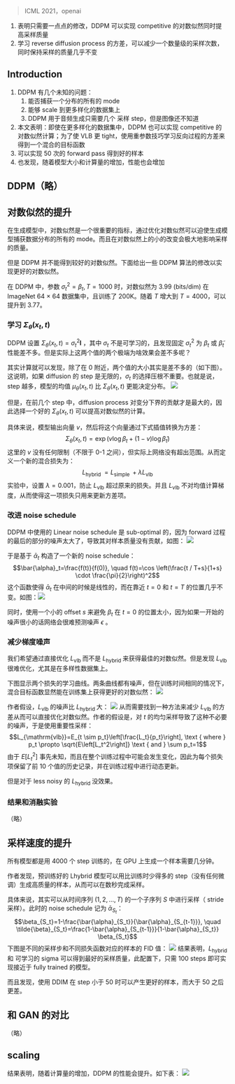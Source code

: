 > ICML 2021，openai

1. 表明只需要一点点的修改，DDPM 可以实现 competitive 的对数似然同时提高采样质量
2. 学习 reverse diffusion process 的方差，可以减少一个数量级的采样次数，同时保持采样的质量几乎不变

## Introduction

1. DDPM 有几个未知的问题：
	1. 能否捕获一个分布的所有的 mode
	2. 能够 scale 到更多样化的数据集上
	3. DDPM 用于音频生成只需要几个 采样 step，但是图像还不知道
2. 本文表明：即使在更多样化的数据集中，DDPM 也可以实现 competitive 的对数似然计算；为了使 VLB 更 tight，使用重参数技巧学习反向过程的方差来得到一个混合的目标函数
3. 可以实现 50 次的 forward pass 得到好的样本
4. 也发现，随着模型大小和计算量的增加，性能也会增加

## DDPM（略）

## 对数似然的提升

在生成模型中，对数似然是一个很重要的指标，通过优化对数似然可以迫使生成模型捕获数据分布的所有的 mode。而且在对数似然上的小的改变会极大地影响采样的质量。

但是 DDPM 并不能得到较好的对数似然。下面给出一些 DDPM 算法的修改以实现更好的对数似然。

在 DDPM 中，参数 $\sigma_t^2=\beta_{t},T=1000$ 时，对数似然为 3.99 (bits/dim) 在 ImageNet 64 × 64 数据集中，且训练了 200K。随着 $T$ 增大到 $T=4000$，可以提升到 3.77。

### 学习 $\Sigma_\theta(x_t,t)$ 

DDPM 设置 $\Sigma_\theta(x_t,t)=\sigma_t^2\mathbf{I}$ ，其中 $\sigma_t$ 不是可学习的，且发现固定 $\sigma_t^2$ 为 $\beta_t$ 或 $\tilde{\beta}_t$ 性能差不多。但是实际上这两个值的两个极端为啥效果会差不多呢？

其实计算就可以发现，除了在 0 附近，两个值的大小其实是差不多的（如下图）。这说明，如果 diffusion 的 step 是无限的，$\sigma_t$ 的选择压根不重要。也就是说，step 越多，模型的均值 $\mu_\theta\left(x_t, t\right)$ 比 $\Sigma_\theta\left(x_t, t\right)$ 更能决定分布。
![](image/Pasted%20image%2020230817114803.png)

但是，在前几个 step 中，diffusion process 对变分下界的贡献才是最大的，因此选择一个好的 $\Sigma_\theta\left(x_t, t\right)$ 可以提高对数似然的计算。

具体来说，模型输出向量 $v$，然后将这个向量通过下式插值转换为方差：
$$\Sigma_\theta\left(x_t, t\right)=\exp \left(v \log \beta_t+(1-v) \log \tilde{\beta}_t\right)$$
这里的 $v$ 没有任何限制（不限于 0-1 之间），但实际上网络没有超出范围。从而定义一个新的混合损失为：
$$L_{\text {hybrid }}=L_{\text {simple }}+\lambda L_{\mathrm{vlb}}$$
实验中，设置 $\lambda=0.001$，防止 $L_{\mathrm{vlb}}$ 超过原来的损失。并且 $L_{\mathrm{vlb}}$ 不对均值计算梯度，从而使得这一项损失只用来更新方差项。

### 改进 noise schedule

DDPM 中使用的 Linear noise schedule 是 sub-optimal 的，因为 forward 过程的最后的部分的噪声太大了，导致其对样本质量没有贡献，如图：
![](image/Pasted%20image%2020230817195840.png)

于是基于 $\bar{\alpha}_t$ 构造了一个新的 noise schedule：
$$\bar{\alpha}_t=\frac{f(t)}{f(0)}, \quad f(t)=\cos \left(\frac{t / T+s}{1+s} \cdot \frac{\pi}{2}\right)^2$$
这个函数使得 $\bar{\alpha}_t$ 在中间的时候是线性的，而在靠近 $t=0$ 和 $t=T$ 的位置几乎不变。如图：![](image/Pasted%20image%2020230817200431.png)

同时，使用一个小的 offset $s$ 来避免 $\beta_t$ 在 $t=0$ 的位置太小，因为如果一开始的噪声很小的话网络会很难预测噪声 $\epsilon$ 。

### 减少梯度噪声

我们希望通过直接优化 $L_{\text {vlb }}$ 而不是 $L_{\text {hybrid }}$ 来获得最佳的对数似然。但是发现 $L_{\text {vlb }}$ 很难优化，尤其是在多样性数据集上。

下图显示两个损失的学习曲线。两条曲线都有噪声，但在训练时间相同的情况下，混合目标函数显然能在训练集上获得更好的对数似然：
![](image/Pasted%20image%2020230817201237.png)

作者假设，$L_{\text {vlb }}$ 的噪声比 $L_{\text {hybrid }}$ 大：
![](image/Pasted%20image%2020230817201048.png)
从而需要找到一种方法来减少 $L_{\text {vlb }}$ 的方差从而可以直接优化对数似然。作者的假设是，对 $t$ 的均匀采样导致了这种不必要的噪声，于是使用重要性采样：$$L_{\mathrm{vlb}}=E_{t \sim p_t}\left[\frac{L_t}{p_t}\right], \text { where } p_t \propto \sqrt{E\left[L_t^2\right]} \text { and } \sum p_t=1$$
由于 $E\left[L_t^2\right]$ 事先未知，而且在整个训练过程中可能会发生变化，因此为每个损失项保留了前 10 个值的历史记录，并在训练过程中进行动态更新。

但是对于 less noisy 的 $L_{\text {hybrid }}$ 没效果。

### 结果和消融实验
（略）

## 采样速度的提升

所有模型都是用 4000 个 step 训练的，在 GPU 上生成一个样本需要几分钟。

作者发现，预训练好的 Lhybrid 模型可以用比训练时少得多的 step（没有任何微调）生成高质量的样本，从而可以在数秒完成采样。

具体来说，其实可以从时间序列 $(1,2,\dots,T)$ 的一个子序列 $S$ 中进行采样（ stride 采样）。此时的 noise schedule 记为 $\bar{\alpha}_{S_t}$：
$$\beta_{S_t}=1-\frac{\bar{\alpha}_{S_t}}{\bar{\alpha}_{S_{t-1}}}, \quad \tilde{\beta}_{S_t}=\frac{1-\bar{\alpha}_{S_{t-1}}}{1-\bar{\alpha}_{S_t}} \beta_{S_t}$$
下图是不同的采样步和不同损失函数对应的样本的 FID 值：
![](image/Pasted%20image%2020230817203111.png)
结果表明，$L_{\text {hybrid }}$ 和 可学习的 sigma 可以得到最好的采样质量，此配置下，只需 100 steps 即可实现接近于 fully trained 的模型。

而且发现，使用 DDIM 在 step 小于 50 时可以产生更好的样本，而大于 50 之后更差。

## 和 GAN 的对比
（略）

## scaling

结果表明，随着计算量的增加，DDPM 的性能会提升。如下表：
![](image/Pasted%20image%2020230817204024.png)

